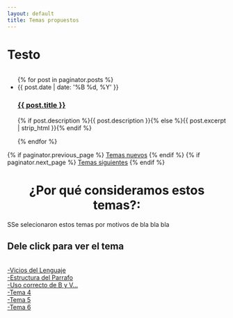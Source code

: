 ```yaml
---
layout: default
title: Temas propuestos
---
```

  <h1 class="pageTitle">Testo</h1>
  <embed src="{{ '/assets/img/' | prepend: site.baseurl }}" autostarty="true" loop="true" volumen="30" width="0" height="0">
  <ul class="posts noList">
    {% for post in paginator.posts %}
      <li>
        <span class="date">{{ post.date | date: '%B %d, %Y' }}</span>
        <h3><a class="post-link" href="{{ post.url | prepend: site.baseurl }}">{{ post.title }}</a></h3>
        <p>{% if post.description %}{{ post.description }}{% else %}{{ post.excerpt | strip_html }}{% endif %}</p>
      </li>
    {% endfor %}
  </ul>
  <!-- Pagination links -->
  <div class="pagination">
    {% if paginator.previous_page %}
      <a href="{{ paginator.previous_page_path | prepend: site.baseurl }}" class="previous button__outline">Temas nuevos</a> 
    {% endif %}
    {% if paginator.next_page %}
      <a href="{{ paginator.next_page_path | prepend: site.baseurl }}" class="next button__outline">Temas siguientes</a>
    {% endif %}
 <h1><center>¿Por qué consideramos estos temas?:<br></center></h1>
 <p class="intro" aling="justify"><span class="dropcap">S</span>Se selecionaron estos temas por motivos de bla bla bla</p>  
<h2>Dele click para ver el tema</h2><br>
 <a href="https://blogdelenguaje.github.io/blog/ViciosdelLenguaje/">-Vicios del Lenguaje</a><br> 
  <a href="https://blogdelenguaje.github.io/blog/EstructuradelParrafo/">-Estructura del Parrafo</a><br> 
  <a href="https://blogdelenguaje.github.io/blog/NormasOrtografica/">-Uso correcto de B y V...</a><br> 
  <a href="https://blogdelenguaje.github.io/blog/RedacciondeuntextoAcademico/">-Tema 4</a><br> 
  <a href="https://blogdelenguaje.github.io/blog/tema5/">-Tema 5</a><br> 
  <a href="https://blogdelenguaje.github.io/blog/tema6/">-Tema 6</a><br> 


